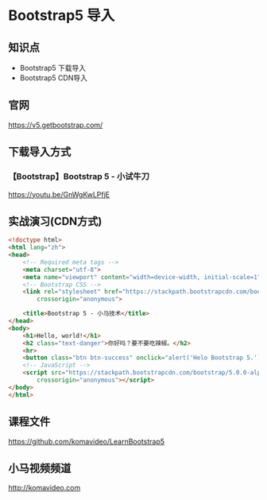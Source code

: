 Bootstrap5 导入
===============

## 知识点

* Bootstrap5 下载导入
* Bootstrap5 CDN导入

## 官网

https://v5.getbootstrap.com/

## 下载导入方式

### 【Bootstrap】Bootstrap 5 - 小试牛刀

https://youtu.be/GnWgKwLPfjE

## 实战演习(CDN方式)

~~~html
<!doctype html>
<html lang="zh">
<head>
    <!-- Required meta tags -->
    <meta charset="utf-8">
    <meta name="viewport" content="width=device-width, initial-scale=1">
    <!-- Bootstrap CSS -->
    <link rel="stylesheet" href="https://stackpath.bootstrapcdn.com/bootstrap/5.0.0-alpha1/css/bootstrap.min.css"
        crossorigin="anonymous">

    <title>Bootstrap 5 - 小马技术</title>
</head>
<body>
    <h1>Hello, world!</h1>
    <h2 class="text-danger">你好吗？要不要吃辣椒。</h2>
    <hr>
    <button class="btn btn-success" onclick="alert('Helo Bootstrap 5.')">确定按钮</button>
    <!-- JavaScript -->
    <script src="https://stackpath.bootstrapcdn.com/bootstrap/5.0.0-alpha1/js/bootstrap.bundle.min.js"
        crossorigin="anonymous"></script>
</body>
</html>
~~~

## 课程文件

https://github.com/komavideo/LearnBootstrap5

## 小马视频频道

http://komavideo.com
